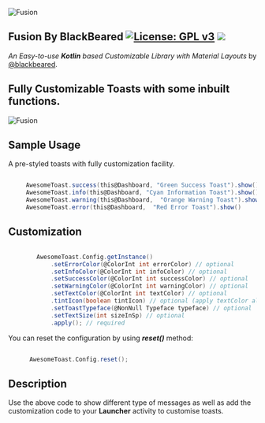 ![Fusion](https://github.com/blackbeared/fusion/blob/master/logo.png)

## Fusion By BlackBeared  [![License: GPL v3](https://img.shields.io/badge/License-GPL%20v3-blue.svg)](https://www.gnu.org/licenses/gpl-3.0) [![](https://jitpack.io/v/blackbeared/fusion.svg)](https://jitpack.io/#blackbeared/fusion)

_An Easy-to-use **Kotlin** based Customizable Library with Material Layouts_ by [@blackbeared](http://www.linkedin.com/er-sandip-savaliya).

##  Fully Customizable Toasts with some inbuilt functions.

![Fusion](https://github.com/blackbeared/fusion/blob/master/toasts.gif)

## Sample Usage
A pre-styled toasts with fully customization facility.


```gradle

     AwesomeToast.success(this@Dashboard, "Green Success Toast").show()
     AwesomeToast.info(this@Dashboard, "Cyan Information Toast").show()
     AwesomeToast.warning(this@Dashboard,  "Orange Warning Toast").show()
     AwesomeToast.error(this@Dashboard,  "Red Error Toast").show()

```

## Customization

```gradle

        AwesomeToast.Config.getInstance()
            .setErrorColor(@ColorInt int errorColor) // optional
            .setInfoColor(@ColorInt int infoColor) // optional
            .setSuccessColor(@ColorInt int successColor) // optional
            .setWarningColor(@ColorInt int warningColor) // optional
            .setTextColor(@ColorInt int textColor) // optional
            .tintIcon(boolean tintIcon) // optional (apply textColor also to the icon)
            .setToastTypeface(@NonNull Typeface typeface) // optional
            .setTextSize(int sizeInSp) // optional
            .apply(); // required

```

You can reset the configuration by using ***reset()*** method:

```gradle

      AwesomeToast.Config.reset();

```


## Description

Use the above code to show different type of messages as well as add the customization code to your **Launcher** activity to customise toasts.
